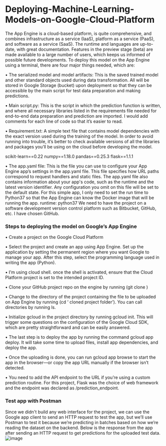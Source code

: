# Deploying-Machine-Learning-Models-on-Google-Cloud-Platform

The App Engine is a cloud-based platform, is quite comprehensive, and combines infrastructure as a service (IaaS), platform as a service (PaaS), and software as a service (SaaS). The runtime and languages are up-to-date, with great documentation. Features in the preview stage (beta) are made available to a large number of users, which keeps us informed of possible future developments.
To deploy this model on the App Engine using a terminal, there are four major things needed, which are:

•	The serialized model and model artifacts: This is the saved trained model and other standard objects used during data transformation. All will be stored in Google Storage (bucket) upon deployment so that they can be accessible by the main script for test data preparation and making predictions.

•	Main script.py: This is the script in which the prediction function is written, and where all necessary libraries listed in the requirements file needed for end-to-end data preparation and prediction are imported. I would add comments for each line of code so that it’s easier to read.

•	Requirement.txt: A simple text file that contains model dependencies with the exact version used during the training of the model. In order to avoid running into trouble, it’s better to check available versions of all the libraries and packages you’ll be using on the cloud before developing the model.

scikit-learn==0.22
numpy==1.18.0
pandas==0.25.3
flask==1.1.1

•	The app.yaml file: This is the file you can use to configure your App Engine app’s settings in the app.yaml file. This file specifies how URL paths correspond to request handlers and static files. The app.yaml file also contains information about your app's code, such as the runtime and the latest version identifier. Any configuration you omit on this file will be set to the default state. For this simple app, I only need to set the run time to Python37 so that the App Engine can know the Docker image that will be running the app.
runtime: python37
We need to have the project on a software development version control platform such as Bitbucket, GitHub, etc. I have chosen GitHub.

### Steps to deploying the model on Google’s App Engine

•	Create a project on the Google Cloud Platform

•	Select the project and create an app using App Engine. Set up the application by setting the permanent region where you want Google to manage your app. After this step, select the programming language used in writing the app (Python).

•	I’m using cloud shell. once the shell is activated, ensure that the Cloud Platform project is set to the intended project ID.

•	Clone your GitHub project repo on the engine by running (git clone <link to clone your repository> )

•	Change to the directory of the project containing the file to be uploaded on App Engine by running (cd ‘ cloned project folder’). You can call directories by running ls.

•	Initialize gcloud in the project directory by running gcloud init. This will trigger some questions on the configuration of the Google Cloud SDK, which are pretty straightforward and can be easily answered.

•	The last step is to deploy the app by running the command gcloud app deploy. It will take some time to upload files, install app dependencies, and deploy the app.

•	Once the uploading is done, you can run gcloud app browse to start the app in the browser—or copy the app URL manually if the browser isn’t detected.

•	You need to add the API endpoint to the URL if you’re using a custom prediction routine. For this project, Flask was the choice of web framework and the endpoint was declared as /prediction_endpoint.

### Test app with Postman

Since we didn't build any web interface for the project, we can use the Google app client to send an HTTP request to test the app, but we’ll use Postman to test it because we’re predicting in batches based on how we’re reading the dataset on the backend. Below is the response from the app after sending an HTTP request to get predictions for the uploaded test data.
![image](https://github.com/Zubiaaa/Deploying-Machine-Learning-Models-on-Google-Cloud-Platform/assets/67237943/7ce9aaf2-99bd-4a55-afaa-063f4d4f7298)



